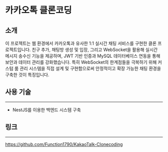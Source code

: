 # 카카오톡 클론코딩
## 소개
이 프로젝트는 웹 환경에서 카카오톡과 유사한 1:1 실시간 채팅 서비스를 구현한 클론 프로젝트입니다. 친구 추가, 채팅방 생성 및 입장, 그리고 WebSocket을 활용해 실시간 메시지 송수신 기능을 제공하며, JWT 기반 인증과 MySQL 데이터베이스 연동을 통해 보안과 데이터 관리를 강화했습니다. 특히 WebSocket의 한계점들을 극복하기 위해 커스텀 룸 관리 시스템을 직접 설계 및 구현함으로써 안정적이고 확장 가능한 채팅 환경을 구축한 것이 특징입니다.

## 사용 기술
---
- NestJS를 이용한 백엔드 시스템 구축

## 링크
---
<a>https://github.com/Function1790/KakaoTalk-Clonecoding</a>